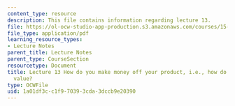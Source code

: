 ```yaml
---
content_type: resource
description: This file contains information regarding lecture 13.
file: https://ol-ocw-studio-app-production.s3.amazonaws.com/courses/15-390-new-enterprises-spring-2013/1a01df3cc1f970393cda3dccb9e20390_MIT15_390S13_lec13.pdf
file_type: application/pdf
learning_resource_types:
- Lecture Notes
parent_title: Lecture Notes
parent_type: CourseSection
resourcetype: Document
title: Lecture 13 How do you make money off your product, i.e., how do you capture
  value?
type: OCWFile
uid: 1a01df3c-c1f9-7039-3cda-3dccb9e20390
---
```

